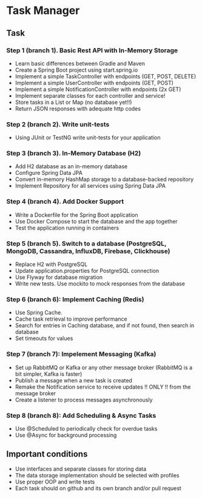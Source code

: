 # Task Manager
## Task
### Step 1 (branch 1). Basic Rest API with In-Memory Storage 
- Learn basic differences between Gradle and Maven
- Create a Spring Boot project using start.spring.io
- Implement a simple TaskController with endpoints (GET, POST, DELETE)
- Implement a simple UserController with endpoints (GET, POST)
- Implement a simple NotificationController with endpoints (2x GET)
- Implement separate classes for each controller and service!
- Store tasks in a List or Map (no database yet!!)
- Return JSON responses with adequate http codes

### Step 2 (branch 2). Write unit-tests 
- Using JUnit or TestNG write unit-tests for your application

### Step 3 (branch 3). In-Memory Database (H2) 
- Add H2 database as an in-memory database
- Configure Spring Data JPA
- Convert in-memory HashMap storage to a database-backed repository
- Implement Repository for all services using Spring Data JPA

### Step 4 (branch 4). Add Docker Support
- Write a Dockerfile for the Spring Boot application
- Use Docker Compose to start the database and the app together
- Test the application running in containers

### Step 5 (branch 5). Switch to a database (PostgreSQL, MongoDB, Cassandra, InfluxDB, Firebase, Clickhouse)
- Replace H2 with PostgreSQL
- Update application.properties for PostgreSQL connection
- Use Flyway for database migration
- Write new tests. Use mockito to mock responses from the database

### Step 6 (branch 6): Implement Caching (Redis)
- Use Spring Cache.
- Cache task retrieval to improve performance
- Search for entries in Caching database, and if not found, then search in database
- Set timeouts for values

### Step 7 (branch 7): Impelement Messaging (Kafka)
- Set up RabbitMQ or Kafka or any other message broker (RabbitMQ is a bit simpler, Kafka is faster)
- Publish a message when a new task is created
- Remake the Notification service to receive updates !! ONLY !! from the message broker
- Create a listener to process messages asynchronously

### Step 8 (branch 8): Add Scheduling & Async Tasks
- Use @Scheduled to periodically check for overdue tasks
- Use @Async for background processing

## Important conditions
- Use interfaces and separate classes for storing data
- The data storage implementation should be selected with profiles
- Use proper OOP and write tests
- Each task should on github and its own branch and/or pull request
